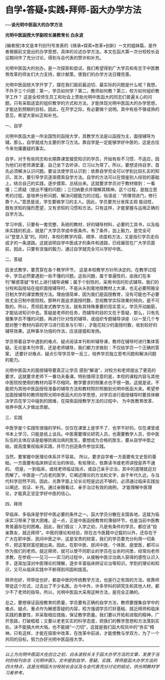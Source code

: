 # 自学•答疑•实践•拜师-函大办学方法

**---谈光明中医函大的办学方法**

**光明中医函授大学副校长兼教育长 白永波**

[编者按]本文是本刊创刊号发表的《继承•探索•改革•创新》一文的姐妹篇，是作者根据前文提出的办学思想，具体的论述办学方法。本文在函大第一次分校校长会议期间作了充分讨论，得到与会代表的赞许和补充。

光明中医函大的创办，是一次探索和尝试，我们希望得到广大学员和有志于中医教育改革的师友们大力支持，献计献策，使我们的办学方法日臻完善。

光明中医函授大学开学了，摆在我们面前最迫切、最实际的问题是什么呢？我想，不外乎三个问题：第一，学员如何学？第二，教师如何教？第三，校方如何组织教学工作？ 这是全校师生员工和社会上赞助光明中医函大的同志们普遍关心的问题。只有采取适宜的组织教学的方式和方法，才能体现光明中医函大的办学思想，才能达到预期的目标。因此，在开学之际，有必要做个说明。其中有些不够成熟的意见，希望大家纠正和补充。

一、自学

光明中医函大是一所全国性的函授大学，其教学方法是以函授为主，面授辅导为辅，那么，自学就成为主要的学习方法。靠自学是一定能够学好中医的，这是古往今来勿庸置疑的事实。

自学，对于有些同志和长期靠课堂接受知识的学员，开始有些不习惯、不适应，因为他们对老师满堂灌、自己坐下去听讲，已习以为常了。所以，要想坚持自学，首先必须解决认识问题。要设法使学员认识到：依靠自学完全可以学到比较扎实的知识。其次，要引导学员逐渐摸索自学方法。自学的方法可以在借鉴别人经验的基础上，结合自己的实践，逐步摸索、总结出来。这就要求学员对于教材做到：一看懂；二质疑（提出不懂的问题）；三归纳要点并理解其精神。这个过程，是独立思考的过程，是培养分析问题、解决问题能力的过程。俗语说：“师傳领进门，修行靠个人。”意思是说，学生要做学习的主人。因此，学员要充分发挥主观 能动性，既有求知的强烈愿望，又有求知的习惯和方法。只有这样，才能掌握与运用正确的自学方法。

学习中医，只要有一套完整、系统的教材，好的辅导材料，必要的工具书，以及临床实践的机会，就是广大学员学成中医条件。有了条件，加上毅力，是完全可以“登堂入室”的。同时，本校的教学内容、顺序、进度和方法，又是指引学员走向成才的一条道路。这就说明自学中医成才的条件和道路，已经展现在广大学员面前，因此，只要有坚强的毅力，通过自学就完全可以学好中医。

二、答疑

 启发式教学，要贯穿在各个教学环节， 这是本校教学方针所决定的。在教学过程中，学员必然要遇到一些不懂的问题。这些问題，属于普遍性的，由我们在本刊“解惑答疑”专栏上进行辅导讲解；属于个别性的，采用书信的形式辅导。我们的分校和函授站在组织面授辅导时，不是从头到尾地按教材上大课，也无必要照搬全日制大学的课堂教授方法。理由很简单，因为我们是函授教育，没有可能也不必要效尤全日制中医院校。那种片面追求面授时数，忽视教学实际效果的倾向，是不可取的。所以，贯彻启发式教学方法，就有其特殊重要的现实意义。学员开动脑筋，才能钻进知识中去。答疑是老师的任务，而辅导的目的又在于答疑，那么，只有先搜集学员不懂的问题，再进行针对性的辅导，或组织专题辅导讲座（以一至几个专题对整个教材内容的学习进行启发与引导），才能花较少的面授时数，收到较好的辅导效果。这种事半功倍的作法，应该提倡和发扬。

学员带着自学中遇到的难点、疑点阅读本刊和听辅导课，教师在辅导时进行集体答疑。无论是本刊作答，还是老师辅导，我们都力求做到：不仅给学员一个正确的答案， 还要针对难点、疑点引导学员举一反三，培养学员独立思考问题和解决问题的能力。

光明中医函大的面授辅导要真正让学员 感到“解渴”，对校方和老师提出了更高的要求，这就要求老师下一番功夫备课。特别值得注意的是，本校的课程内容与其他中医院校使用的教材内容不尽相同，教学要求的侧重点也不很一致。这就是说，不能把为其他中医函授班准备的辅导方法和教材照抄照搬到光明中医函大来。希望参加面授辅导的教师按照光明中医函大的办学思想，对学员进行面授辅导时要具体解决学员在学习中碰到的困难，在探索函授教学方法的过程中， 为中医教育改革、培养中医人才做出贡献。

三、实践

中医学是个实践性很强的学科，仅仅在课堂上是学不了、也学不好的。仅在课堂或书本上学习，只能是纸上谈兵。中医需要理论研究人员，也需要教学人员，但中医队伍的主体应该是能够防病治病的医生。要想成为合格的医生，要从自学中医之始，就高度重视临床实践，并尽力创造条件参加实践。

当然，要掌握中医理论体系并不容易。 所以，要求自学者一方面要有文史哲的基础，一方面要有临床辨证论治的体验。有些理论，依靠读书或老师讲授是弄不通的。 但是，一到临床，或经老师临证指点，或自己亲手诊治，其中的道理就迎刃而解了。中医是一门古老的医学，它阐述理论的方法和文字，由于年代久远，与当代科学迥然不同。因此，光靠字面上论长论短是远远不够的，必须通过临床实践加以阐述、验证、补充。通过亲眼看过、亲手治过有效的病例， 才能理解中医理论，才能真正坚定学好中医的信心。

四、拜师

早临床、多临床是学好中医必要的条件之一。函大学员分散在全国各地，这就为临床实习带来了很大困难。这一点，正是中医函授教育的薄弱环节，也是当前中医教育普遍存在的困难。因此，我们倡议：入学之初，凡是有条件的学员，都应该“投亲靠友，就近拜师”。中医的理论和经验，除在古今医籍中记载的以外，还存在于广大在职中医、民间中医之中，这是宝贵的财富，我们的学员要充分利用一切条件，把这笔财富挖掘出来。因此，在职中医、民间中医、个体医、座堂医，都可以作为我们的老师。就近拜师，就可以使不同职业的学员在业余时间里，经常向老师求教，在参观——见习——实习的过程中，从接触中医诊治病人获得的感性认识入手，逐渐加深对中医理论的理解，逐步丰富临床辨证论治等知识。学到的理论和知识，又可从临床实践中不断得到巩固和提高。

拜师也好，师带徒也好，都是中医的传统教学方法，也是行之有效的方法。依靠师带徒这个形式，过去出了不少名医。古今中外，许多学科的研究生和其他人材，都少不了老师的指导。所以，光明中医函大采用这种方法，是完全正确的。

总之，要想保证函授教育的质量，学员要有正确的自学方法，教师要搜集自学中的难点、疑点、重点作为解惑答疑的内容，校方强调学员打好基础、就近拜师和临床实践的重要性，并采取相应措施，保证教学质量。我们要以开拓和进取的精神，广开思路，打破框框；又要以老老实实的科学态度，把我们的教学思想和方法落到实处。决不能搞大哄大嗡，也不能搞“一刀切”，这就是我们函大校风中的“务实"精神。只有这样，才能在探索中改革，在改革中前进，才能使教与学双方，为了一个共同的目标，努力办好光明中医函授大学。



------

*以上为光明中医函大在创立之初，白永波校长关于函大办学方法的文章，发表于当时的校刊杂志《光明中医》。文中提到自学、答疑、实践、拜师是函大办学方法的四大特点，这是光明函大分校校长会议及与会代表充分讨论的结论，供光明教材学习者参考。*


